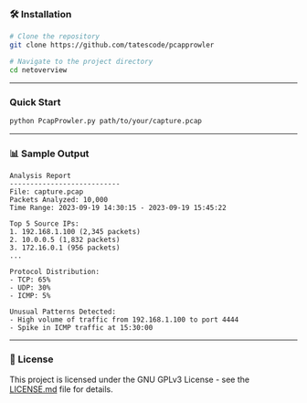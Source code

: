 ### 🛠 Installation

```bash
# Clone the repository
git clone https://github.com/tatescode/pcapprowler

# Navigate to the project directory
cd netoverview
```

---

### Quick Start

```bash
python PcapProwler.py path/to/your/capture.pcap
```

---

### 📊 Sample Output

```
Analysis Report
---------------------------
File: capture.pcap
Packets Analyzed: 10,000
Time Range: 2023-09-19 14:30:15 - 2023-09-19 15:45:22

Top 5 Source IPs:
1. 192.168.1.100 (2,345 packets)
2. 10.0.0.5 (1,832 packets)
3. 172.16.0.1 (956 packets)
...

Protocol Distribution:
- TCP: 65%
- UDP: 30%
- ICMP: 5%

Unusual Patterns Detected:
- High volume of traffic from 192.168.1.100 to port 4444
- Spike in ICMP traffic at 15:30:00
```

---

### 📜 License

This project is licensed under the GNU GPLv3 License - see the [LICENSE.md](LICENSE.md) file for details.
